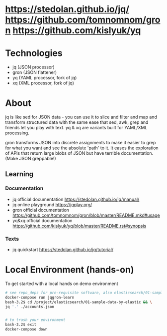 # https://stedolan.github.io/jq/ https://github.com/tomnomnom/gron https://github.com/kislyuk/yq

# Technologies
* jq (JSON processor)
* gron (JSON flattener)
* yq (YAML processor, fork of jq)
* xq (XML processor, fork of jq)

# About
jq is like sed for JSON data - you can use it to slice and filter and map and transform structured data with the same ease that sed, awk, grep and friends let you play with text.  yq & xq are variants built for YAML/XML processing.

gron transforms JSON into discrete assignments to make it easier to grep for what you want and see the absolute 'path' to it. It eases the exploration of APIs that return large blobs of JSON but have terrible documentation. (Make JSON greppable!)


## Learning
### Documentation
* jq official documentation https://stedolan.github.io/jq/manual/
* jq online playground https://jqplay.org/
* gron official documentation https://github.com/tomnomnom/gron/blob/master/README.mkd#usage
* yq&xq official documentation https://github.com/kislyuk/yq/blob/master/README.rst#synopsis

### Texts
* jq quickstart https://stedolan.github.io/jq/tutorial/

# Local Environment (hands-on)
To get started with a local hands on demo environment
```bash
# see repo_deps for pre-requisite software, also elasticsearch/01-sample-data-by-elastic
docker-compose run jqgron-learn
bash-3.2$ cd /project/elasticsearch/01-sample-data-by-elastic && \
jq '.' ./accounts.json


# to trash your environment
bash-3.2$ exit
docker-compose down
```
